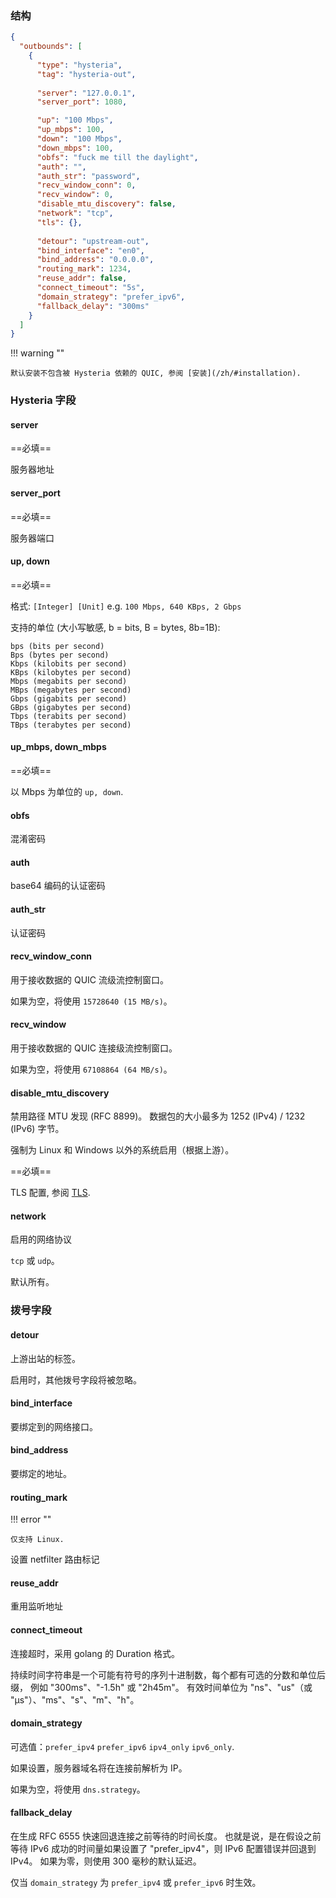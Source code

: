### 结构

```json
{
  "outbounds": [
    {
      "type": "hysteria",
      "tag": "hysteria-out",
      
      "server": "127.0.0.1",
      "server_port": 1080,

      "up": "100 Mbps",
      "up_mbps": 100,
      "down": "100 Mbps",
      "down_mbps": 100,
      "obfs": "fuck me till the daylight",
      "auth": "",
      "auth_str": "password",
      "recv_window_conn": 0,
      "recv_window": 0,
      "disable_mtu_discovery": false,
      "network": "tcp",
      "tls": {},
      
      "detour": "upstream-out",
      "bind_interface": "en0",
      "bind_address": "0.0.0.0",
      "routing_mark": 1234,
      "reuse_addr": false,
      "connect_timeout": "5s",
      "domain_strategy": "prefer_ipv6",
      "fallback_delay": "300ms"
    }
  ]
}
```

!!! warning ""

    默认安装不包含被 Hysteria 依赖的 QUIC, 参阅 [安装](/zh/#installation).

### Hysteria 字段

#### server

==必填==

服务器地址

#### server_port

==必填==

服务器端口

#### up, down

==必填==

格式: `[Integer] [Unit]` e.g. `100 Mbps, 640 KBps, 2 Gbps`

支持的单位 (大小写敏感, b = bits, B = bytes, 8b=1B):

    bps (bits per second)
    Bps (bytes per second)
    Kbps (kilobits per second)
    KBps (kilobytes per second)
    Mbps (megabits per second)
    MBps (megabytes per second)
    Gbps (gigabits per second)
    GBps (gigabytes per second)
    Tbps (terabits per second)
    TBps (terabytes per second)

#### up_mbps, down_mbps

==必填==

以 Mbps 为单位的 `up, down`.

#### obfs

混淆密码

#### auth

base64 编码的认证密码

#### auth_str

认证密码

#### recv_window_conn

用于接收数据的 QUIC 流级流控制窗口。

如果为空，将使用 `15728640 (15 MB/s)`。

#### recv_window

用于接收数据的 QUIC 连接级流控制窗口。

如果为空，将使用 `67108864 (64 MB/s)`。

#### disable_mtu_discovery

禁用路径 MTU 发现 (RFC 8899)。 数据包的大小最多为 1252 (IPv4) / 1232 (IPv6) 字节。

强制为 Linux 和 Windows 以外的系统启用（根据上游）。

==必填==

TLS 配置, 参阅 [TLS](/zh/configuration/shared/tls/#outbound).

#### network

启用的网络协议

`tcp` 或 `udp`。

默认所有。

### 拨号字段

#### detour

上游出站的标签。

启用时，其他拨号字段将被忽略。

#### bind_interface

要绑定到的网络接口。

#### bind_address

要绑定的地址。

#### routing_mark

!!! error ""

    仅支持 Linux.

设置 netfilter 路由标记

#### reuse_addr

重用监听地址

#### connect_timeout

连接超时，采用 golang 的 Duration 格式。

持续时间字符串是一个可能有符号的序列十进制数，每个都有可选的分数和单位后缀， 例如 "300ms"、"-1.5h" 或 "2h45m"。
有效时间单位为 "ns"、"us"（或 "µs"）、"ms"、"s"、"m"、"h"。

#### domain_strategy

可选值：`prefer_ipv4` `prefer_ipv6` `ipv4_only` `ipv6_only`.

如果设置，服务器域名将在连接前解析为 IP。

如果为空，将使用 `dns.strategy`。

#### fallback_delay

在生成 RFC 6555 快速回退连接之前等待的时间长度。
也就是说，是在假设之前等待 IPv6 成功的时间量如果设置了 "prefer_ipv4"，则 IPv6 配置错误并回退到 IPv4。
如果为零，则使用 300 毫秒的默认延迟。

仅当 `domain_strategy` 为 `prefer_ipv4` 或 `prefer_ipv6` 时生效。

